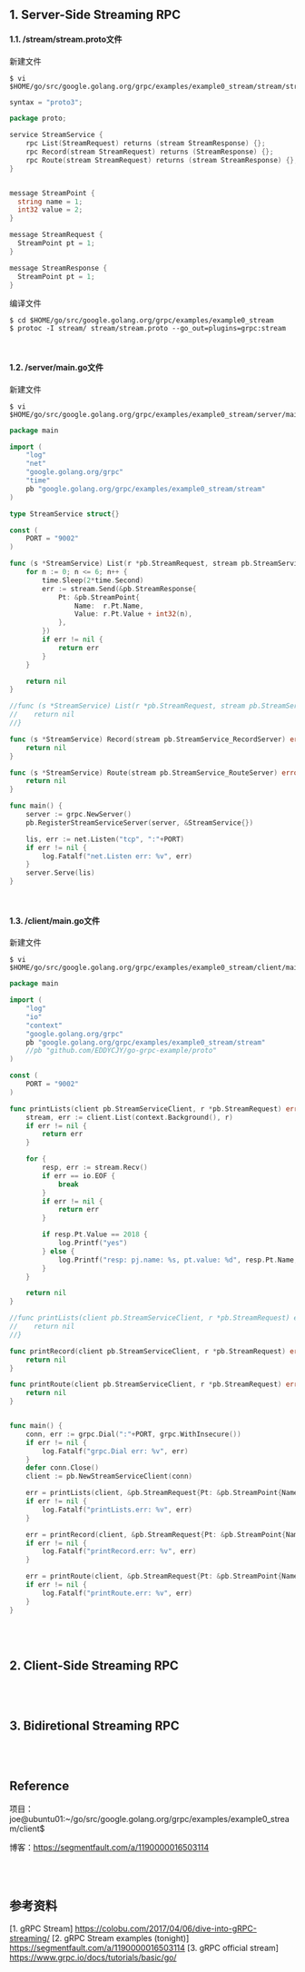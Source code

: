 ## 1. Server-Side Streaming RPC

#### 1.1. /stream/stream.proto文件

新建文件

```shell
$ vi $HOME/go/src/google.golang.org/grpc/examples/example0_stream/stream/stream.proto
```

```go
syntax = "proto3";

package proto;

service StreamService {
    rpc List(StreamRequest) returns (stream StreamResponse) {};
    rpc Record(stream StreamRequest) returns (StreamResponse) {};
    rpc Route(stream StreamRequest) returns (stream StreamResponse) {};
}


message StreamPoint {
  string name = 1;
  int32 value = 2;
}

message StreamRequest {
  StreamPoint pt = 1;
}

message StreamResponse {
  StreamPoint pt = 1;
}
```

编译文件

```shell
$ cd $HOME/go/src/google.golang.org/grpc/examples/example0_stream
$ protoc -I stream/ stream/stream.proto --go_out=plugins=grpc:stream
```




<br />

#### 1.2. /server/main.go文件

新建文件

```shell
$ vi $HOME/go/src/google.golang.org/grpc/examples/example0_stream/server/main.go
```

```go
package main

import (
    "log"
    "net"
    "google.golang.org/grpc"
    "time"
    pb "google.golang.org/grpc/examples/example0_stream/stream"
)

type StreamService struct{}

const (
    PORT = "9002"
)

func (s *StreamService) List(r *pb.StreamRequest, stream pb.StreamService_ListServer) error {
    for n := 0; n <= 6; n++ {
        time.Sleep(2*time.Second)
        err := stream.Send(&pb.StreamResponse{
            Pt: &pb.StreamPoint{
                Name:  r.Pt.Name,
                Value: r.Pt.Value + int32(n),
            },
        })
        if err != nil {
            return err
        }
    }

    return nil
}

//func (s *StreamService) List(r *pb.StreamRequest, stream pb.StreamService_ListServer) error {
//    return nil
//}

func (s *StreamService) Record(stream pb.StreamService_RecordServer) error {
    return nil
}

func (s *StreamService) Route(stream pb.StreamService_RouteServer) error {
    return nil
}

func main() {
    server := grpc.NewServer()
    pb.RegisterStreamServiceServer(server, &StreamService{})

    lis, err := net.Listen("tcp", ":"+PORT)
    if err != nil {
        log.Fatalf("net.Listen err: %v", err)
    }
    server.Serve(lis)
}
```


<br />

#### 1.3. /client/main.go文件

新建文件

```shell
$ vi $HOME/go/src/google.golang.org/grpc/examples/example0_stream/client/main.go
```

```go
package main

import (
    "log"
    "io"
    "context"
    "google.golang.org/grpc"
    pb "google.golang.org/grpc/examples/example0_stream/stream"
    //pb "github.com/EDDYCJY/go-grpc-example/proto"
)

const (
    PORT = "9002"
)

func printLists(client pb.StreamServiceClient, r *pb.StreamRequest) error {
    stream, err := client.List(context.Background(), r)
    if err != nil {
        return err
    }

    for {
        resp, err := stream.Recv()
        if err == io.EOF {
            break
        }
        if err != nil {
            return err
        }

        if resp.Pt.Value == 2018 {
            log.Printf("yes")
        } else {
            log.Printf("resp: pj.name: %s, pt.value: %d", resp.Pt.Name, resp.Pt.Value)
        }
    }

    return nil
}

//func printLists(client pb.StreamServiceClient, r *pb.StreamRequest) error {
//    return nil
//}

func printRecord(client pb.StreamServiceClient, r *pb.StreamRequest) error {
    return nil
}

func printRoute(client pb.StreamServiceClient, r *pb.StreamRequest) error {
    return nil
}


func main() {
    conn, err := grpc.Dial(":"+PORT, grpc.WithInsecure())
    if err != nil {
        log.Fatalf("grpc.Dial err: %v", err)
    }
    defer conn.Close()
    client := pb.NewStreamServiceClient(conn)

    err = printLists(client, &pb.StreamRequest{Pt: &pb.StreamPoint{Name: "gRPC Stream Client: List", Value: 2018}})
    if err != nil {
        log.Fatalf("printLists.err: %v", err)
    }

    err = printRecord(client, &pb.StreamRequest{Pt: &pb.StreamPoint{Name: "gRPC Stream Client: Record", Value: 2018}})
    if err != nil {
        log.Fatalf("printRecord.err: %v", err)
    }

    err = printRoute(client, &pb.StreamRequest{Pt: &pb.StreamPoint{Name: "gRPC Stream Client: Route", Value: 2018}})
    if err != nil {
        log.Fatalf("printRoute.err: %v", err)
    }
}
```








<br />
<br />

## 2. Client-Side Streaming RPC










<br />
<br />

## 3. Bidiretional Streaming RPC 






<br />
<br />

## Reference











项目：joe@ubuntu01:~/go/src/google.golang.org/grpc/examples/example0_stream/client$

博客：https://segmentfault.com/a/1190000016503114


<br />
<br />

## 参考资料
[1. gRPC Stream] https://colobu.com/2017/04/06/dive-into-gRPC-streaming/
[2. gRPC Stream examples (tonight)] https://segmentfault.com/a/1190000016503114
[3. gRPC official stream] https://www.grpc.io/docs/tutorials/basic/go/
